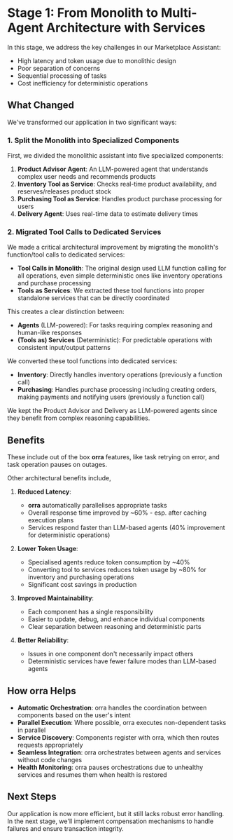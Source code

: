# Stage 1: From Monolith to Multi-Agent Architecture with Services

In this stage, we address the key challenges in our Marketplace Assistant:
- High latency and token usage due to monolithic design
- Poor separation of concerns
- Sequential processing of tasks
- Cost inefficiency for deterministic operations

## What Changed

We've transformed our application in two significant ways:

### 1. Split the Monolith into Specialized Components

First, we divided the monolithic assistant into five specialized components:

1. **Product Advisor Agent**: An LLM-powered agent that understands complex user needs and recommends products
2. **Inventory Tool as Service**: Checks real-time product availability, and reserves/releases product stock
3. **Purchasing Tool as Service**: Handles product purchase processing for users
4. **Delivery Agent**: Uses real-time data to estimate delivery times

### 2. Migrated Tool Calls to Dedicated Services

We made a critical architectural improvement by migrating the monolith's function/tool calls to dedicated services:

- **Tool Calls in Monolith**: The original design used LLM function calling for all operations, even simple deterministic ones like inventory operations and purchase processing
- **Tools as Services**: We extracted these tool functions into proper standalone services that can be directly coordinated

This creates a clear distinction between:

- **Agents** (LLM-powered): For tasks requiring complex reasoning and human-like responses
- **(Tools as) Services** (Deterministic): For predictable operations with consistent input/output patterns

We converted these tool functions into dedicated services:
- **Inventory**: Directly handles inventory operations (previously a function call)
- **Purchasing**: Handles purchase processing including creating orders, making payments and notifying users (previously a function call)

We kept the Product Advisor and Delivery as LLM-powered agents since they benefit from complex reasoning capabilities.

## Benefits

These include out of the box **orra** features, like task retrying on error, and task operation pauses on outages.

Other architectural benefits include,

1. **Reduced Latency**:
    - **orra** automatically parallelises appropriate tasks
    - Overall response time improved by ~60% - esp. after caching execution plans
    - Services respond faster than LLM-based agents (40% improvement for deterministic operations)

2. **Lower Token Usage**:
    - Specialised agents reduce token consumption by ~40%
    - Converting tool to services reduces token usage by ~80% for inventory and purchasing operations
    - Significant cost savings in production

3. **Improved Maintainability**:
    - Each component has a single responsibility
    - Easier to update, debug, and enhance individual components
    - Clear separation between reasoning and deterministic parts

4. **Better Reliability**:
    - Issues in one component don't necessarily impact others
    - Deterministic services have fewer failure modes than LLM-based agents

## How orra Helps

- **Automatic Orchestration**: orra handles the coordination between components based on the user's intent
- **Parallel Execution**: Where possible, orra executes non-dependent tasks in parallel
- **Service Discovery**: Components register with orra, which then routes requests appropriately
- **Seamless Integration**: orra orchestrates between agents and services without code changes
- **Health Monitoring**: orra pauses orchestrations due to unhealthy services and resumes them when health is restored

## Next Steps

Our application is now more efficient, but it still lacks robust error handling. In the next stage, we'll implement compensation mechanisms to handle failures and ensure transaction integrity.
